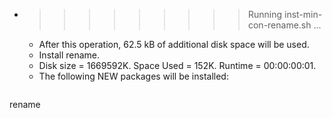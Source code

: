 * >>>>>>>>> Running inst-min-con-rename.sh ...
  * After this operation, 62.5 kB of additional disk space will be used.
  * Install rename.
  * Disk size = 1669592K. Space Used = 152K. Runtime = 00:00:00:01.
  * The following NEW packages will be installed:
  ```bash
rename
  ```
